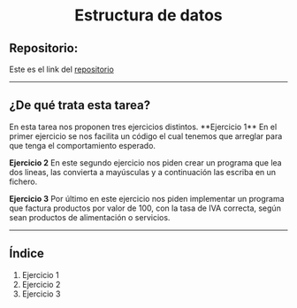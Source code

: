 <h1 align="center">	Estructura de datos</h1>

<h2>Repositorio:</h2>

Este es el link del [repositorio](https://github.com/albabernal03/Estructura_de_Datos)
***
<h2>¿De qué trata esta tarea?</h2>
En esta tarea nos proponen tres ejercicios distintos.
**Ejercicio 1**
En el primer ejercicio se nos facilita un código el cual tenemos que arreglar para que tenga el comportamiento esperado.

**Ejercicio 2**
En este segundo ejercicio nos piden crear un programa que lea dos lineas, las convierta a mayúsculas y a continuación las escriba en un fichero.

**Ejercicio 3**
Por último en este ejercicio nos piden implementar un programa que factura productos por valor de 100, con la tasa de IVA correcta, según sean productos de alimentación o servicios.

***
## Índice

1. Ejercicio 1
2. Ejercicio 2
3. Ejercicio 3
